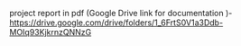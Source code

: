 project report in pdf
(Google Drive link for documentation )- https://drive.google.com/drive/folders/1_6FrtS0V1a3Ddb-MOIq93KjkrnzQNNzG
